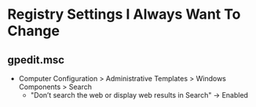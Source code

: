 # Registry Settings I Always Want To Change

## gpedit.msc

* Computer Configuration > Administrative Templates > Windows Components > Search 
  - "Don’t search the web or display web results in Search" -> Enabled
    
